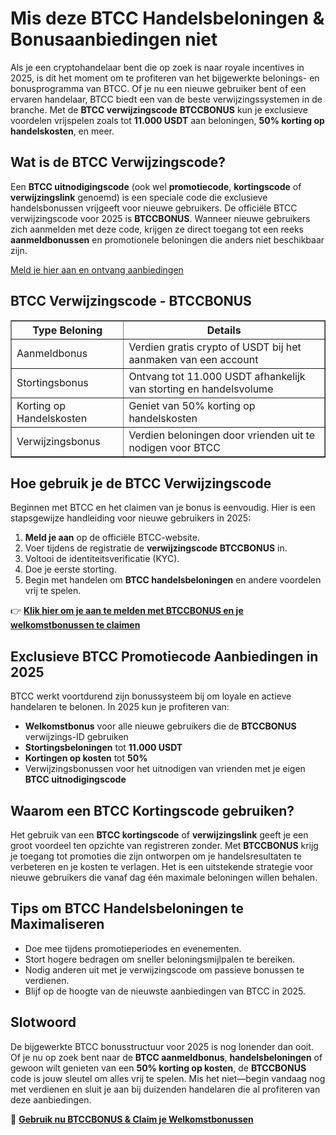 <h1>Mis deze BTCC Handelsbeloningen & Bonusaanbiedingen niet</h1>
<p>Als je een cryptohandelaar bent die op zoek is naar royale incentives in 2025, is dit het moment om te profiteren van het bijgewerkte belonings- en bonusprogramma van BTCC. Of je nu een nieuwe gebruiker bent of een ervaren handelaar, BTCC biedt een van de beste verwijzingssystemen in de branche. Met de <strong>BTCC verwijzingscode</strong> <strong>BTCCBONUS</strong> kun je exclusieve voordelen vrijspelen zoals tot <strong>11.000 USDT</strong> aan beloningen, <strong>50% korting op handelskosten</strong>, en meer.</p>

<h2>Wat is de BTCC Verwijzingscode?</h2>
<p>Een <strong>BTCC uitnodigingscode</strong> (ook wel <strong>promotiecode</strong>, <strong>kortingscode</strong> of <strong>verwijzingslink</strong> genoemd) is een speciale code die exclusieve handelsbonussen vrijgeeft voor nieuwe gebruikers. De officiële BTCC verwijzingscode voor 2025 is <strong>BTCCBONUS</strong>. Wanneer nieuwe gebruikers zich aanmelden met deze code, krijgen ze direct toegang tot een reeks <strong>aanmeldbonussen</strong> en promotionele beloningen die anders niet beschikbaar zijn.</p>
<p><a href="https://partner.btcc.com/us/c/BTCCBONUS/9303" target="_blank">Meld je hier aan en ontvang aanbiedingen</a></p>
<img src="https://images.mirror-media.xyz/publication-images/pFAHTV5xiT_ZR81Wj_ds0.png?height=500&amp;width=1000" decoding="async" data-nimg="fill" class="css-xah9so" style="position: absolute; inset: 0px; box-sizing: border-box; padding: 0px; border: none; margin: auto; display: block; width: 0px; height: 0px; min-width: 100%; max-width: 100%; min-height: 100%; max-height: 100%;">

<h2>BTCC Verwijzingscode - BTCCBONUS</h2>
<table border="1">
<tr><th>Type Beloning</th><th>Details</th></tr>
<tr><td>Aanmeldbonus</td><td>Verdien gratis crypto of USDT bij het aanmaken van een account</td></tr>
<tr><td>Stortingsbonus</td><td>Ontvang tot 11.000 USDT afhankelijk van storting en handelsvolume</td></tr>
<tr><td>Korting op Handelskosten</td><td>Geniet van 50% korting op handelskosten</td></tr>
<tr><td>Verwijzingsbonus</td><td>Verdien beloningen door vrienden uit te nodigen voor BTCC</td></tr>
</table>

<h2>Hoe gebruik je de BTCC Verwijzingscode</h2>
<p>Beginnen met BTCC en het claimen van je bonus is eenvoudig. Hier is een stapsgewijze handleiding voor nieuwe gebruikers in 2025:</p>
<ol>
<li><strong>Meld je aan</strong> op de officiële BTCC-website.</li>
<li>Voer tijdens de registratie de <strong>verwijzingscode</strong> <strong>BTCCBONUS</strong> in.</li>
<li>Voltooi de identiteitsverificatie (KYC).</li>
<li>Doe je eerste storting.</li>
<li>Begin met handelen om <strong>BTCC handelsbeloningen</strong> en andere voordelen vrij te spelen.</li>
</ol>
<p>👉 <a href="https://partner.btcc.com/us/c/BTCCBONUS/9303" target="_blank"><strong>Klik hier om je aan te melden met BTCCBONUS en je welkomstbonussen te claimen</strong></a></p>

<h2>Exclusieve BTCC Promotiecode Aanbiedingen in 2025</h2>
<p>BTCC werkt voortdurend zijn bonussysteem bij om loyale en actieve handelaren te belonen. In 2025 kun je profiteren van:</p>
<ul>
<li><strong>Welkomstbonus</strong> voor alle nieuwe gebruikers die de <strong>BTCCBONUS</strong> verwijzings-ID gebruiken</li>
<li><strong>Stortingsbeloningen</strong> tot <strong>11.000 USDT</strong></li>
<li><strong>Kortingen op kosten</strong> tot <strong>50%</strong></li>
<li>Verwijzingsbonussen voor het uitnodigen van vrienden met je eigen <strong>BTCC uitnodigingscode</strong></li>
</ul>

<h2>Waarom een BTCC Kortingscode gebruiken?</h2>
<p>Het gebruik van een <strong>BTCC kortingscode</strong> of <strong>verwijzingslink</strong> geeft je een groot voordeel ten opzichte van registreren zonder. Met <strong>BTCCBONUS</strong> krijg je toegang tot promoties die zijn ontworpen om je handelsresultaten te verbeteren en je kosten te verlagen. Het is een uitstekende strategie voor nieuwe gebruikers die vanaf dag één maximale beloningen willen behalen.</p>

<h2>Tips om BTCC Handelsbeloningen te Maximaliseren</h2>
<ul>
<li>Doe mee tijdens promotieperiodes en evenementen.</li>
<li>Stort hogere bedragen om sneller beloningsmijlpalen te bereiken.</li>
<li>Nodig anderen uit met je verwijzingscode om passieve bonussen te verdienen.</li>
<li>Blijf op de hoogte van de nieuwste aanbiedingen van BTCC in 2025.</li>
</ul>

<h2>Slotwoord</h2>
<p>De bijgewerkte BTCC bonusstructuur voor 2025 is nog lonender dan ooit. Of je nu op zoek bent naar de <strong>BTCC aanmeldbonus</strong>, <strong>handelsbeloningen</strong> of gewoon wilt genieten van een <strong>50% korting op kosten</strong>, de <strong>BTCCBONUS</strong> code is jouw sleutel om alles vrij te spelen. Mis het niet—begin vandaag nog met verdienen en sluit je aan bij duizenden handelaren die al profiteren van deze aanbiedingen.</p>
<p>🎁 <a href="https://partner.btcc.com/us/c/BTCCBONUS/9303" target="_blank"><strong>Gebruik nu BTCCBONUS & Claim je Welkomstbonussen</strong></a></p>

